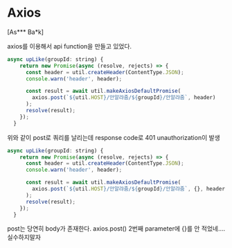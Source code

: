 # Axios

[As*** Ba*k]

axios를 이용해서 api function을 만들고 있었다.

```js
async upLike(groupId: string) {
    return new Promise(async (resolve, rejects) => {
      const header = util.createHeader(ContentType.JSON);
      console.warn('header', header);

      const result = await util.makeAxiosDefaultPromise(
        axios.post(`${util.HOST}/안알랴줌/${groupId}/안알랴줌`, header)
      );
      resolve(result);
    });
  }
```

위와 같이 post로 쿼리를 날리는데 response code로 401 unauthorization이 발생

```js
async upLike(groupId: string) {
    return new Promise(async (resolve, rejects) => {
      const header = util.createHeader(ContentType.JSON);
      console.warn('header', header);

      const result = await util.makeAxiosDefaultPromise(
        axios.post(`${util.HOST}/안알랴줌/${groupId}/안알랴줌`, {}, header)
      );
      resolve(result);
    });
  }
```

post는 당연히 body가 존재한다. axios.post() 2번째 parameter에 {}를 안 적었네.... 실수하지말자
